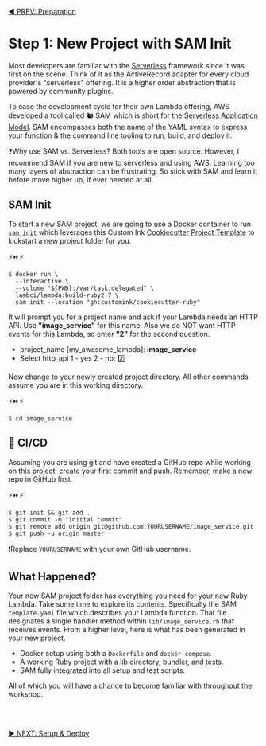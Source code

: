[◀️ PREV: Preparation](README.md)

# Step 1: New Project with SAM Init

Most developers are familiar with the [Serverless](https://serverless.com) framework since it was first on the scene. Think of it as the ActiveRecord adapter for every cloud provider's "serverless" offering. It is a higher order abstraction that is powered by community plugins.

To ease the development cycle for their own Lambda offering, AWS developed a tool called 🐿 SAM which is short for the [Serverless Application Model](https://aws.amazon.com/serverless/sam/). SAM encompasses both the name of the YAML syntax to express your function & the command line tooling to run, build, and deploy it.

❓Why use SAM vs. Serverless? Both tools are open source. However, I recommend SAM if you are new to serverless and using AWS. Learning too many layers of abstraction can be frustrating. So stick with SAM and learn it before move higher up, if ever needed at all.

## SAM Init

To start a new SAM project, we are going to use a Docker container to run [`sam init`](https://docs.aws.amazon.com/serverless-application-model/latest/developerguide/sam-cli-command-reference-sam-init.html) which leverages this Custom Ink [Cookiecutter Project Template](https://technology.customink.com/blog/2020/03/13/using-aws-sam-cookiecutter-project-templates-to-kickstart-your-ambda-projects/) to kickstart a new project folder for you.

⚡️⏩⚡️

```shell
$ docker run \
  --interactive \
  --volume "${PWD}:/var/task:delegated" \
  lambci/lambda:build-ruby2.7 \
  sam init --location "gh:customink/cookiecutter-ruby"
```

It will prompt you for a project name and ask if your Lambda needs an HTTP API. Use **"image_service"** for this name. Also we do NOT want HTTP events for this Lambda, so enter **"2"** for the second question.

- project_name [my_awesome_lambda]: **image_service**
- Select http_api 1 - yes 2 - no: 2️⃣

Now change to your newly created project directory. All other commands assume you are in this working directory.

⚡️⏩⚡️

```shell
$ cd image_service
```

## 🚀 CI/CD

Assuming you are using git and have created a GitHub repo while working on this project, create your first commit and push. Remember, make a new repo in GitHub first.

⚡️⏩⚡️

```shell
$ git init && git add .
$ git commit -m "Initial commit"
$ git remote add origin git@github.com:YOURUSERNAME/image_service.git
$ git push -u origin master
```

❗️Replace `YOURUSERNAME` with your own GitHub username.

## What Happened?

Your new SAM project folder has everything you need for your new Ruby Lambda. Take some time to explore its contents. Specifically the SAM `template.yaml` file which describes your Lambda function. That file designates a single handler method within `lib/image_service.rb` that receives events. From a higher level, here is what has been generated in your new project.

- Docker setup using both a `Dockerfile` and `docker-compose`.
- A working Ruby project with a lib directory, bundler, and tests.
- SAM fully integrated into all setup and test scripts.

All of which you will have a chance to become familiar with throughout the workshop.

<br/>
<br/>

[▶️ NEXT: Setup & Deploy](2-setup-deploy.md)

<br/>
<br/>
